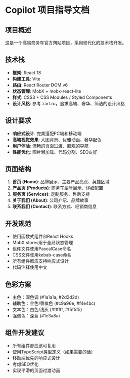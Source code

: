 # Copilot 项目指导文档

<!-- Use this file to provide workspace-specific custom instructions to Copilot. For more details, visit https://code.visualstudio.com/docs/copilot/copilot-customization#_use-a-githubcopilotinstructionsmd-file -->

## 项目概述
这是一个高端商务车官方网站项目，采用现代化的技术栈开发。

## 技术栈
- **框架**: React 18
- **构建工具**: Vite
- **路由**: React Router DOM v6
- **状态管理**: MobX + mobx-react-lite
- **样式**: CSS3 + CSS Modules / Styled Components
- **设计风格**: 参考 zart.ru，追求高端、奢华、简洁的设计风格

## 设计要求
- **响应式设计**: 完美适配PC端和移动端
- **高端视觉效果**: 大图背景、优雅动画、奢华配色
- **用户体验**: 流畅的页面过渡、直观的导航
- **性能优化**: 图片懒加载、代码分割、SEO友好

## 页面结构
1. **首页 (Home)**: 品牌展示、主要产品亮点、英雄区域
2. **产品页 (Products)**: 商务车型号展示、详细配置
3. **服务页 (Services)**: 定制服务、售后支持
4. **关于我们 (About)**: 公司介绍、品牌故事
5. **联系我们 (Contact)**: 联系方式、经销商信息

## 开发规范
- 使用函数式组件和React Hooks
- MobX stores用于全局状态管理
- 组件文件使用PascalCase命名
- CSS文件使用kebab-case命名
- 所有组件都应支持响应式设计
- 代码注释使用中文

## 色彩方案
- 主色：深色调 (#1a1a1a, #2d2d2d)
- 辅助色：金色/香槟色 (#c9a96e, #f4e4bc)
- 文本色：白色/浅灰 (#ffffff, #f5f5f5)
- 强调色：深蓝 (#1e3a8a)

## 组件开发建议
- 所有组件都应该可复用
- 使用TypeScript类型定义（如果需要的话）
- 移动端优先的响应式设计
- 考虑SEO优化
- 实现平滑的页面过渡动画

